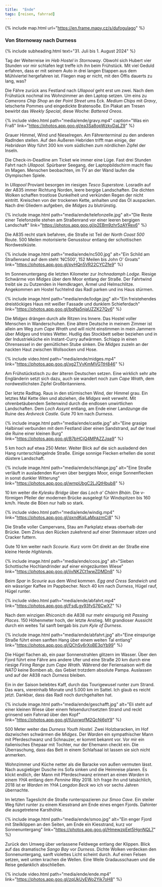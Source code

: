 ```yaml
---
title:  "Ende"
tags: [reisen, fahrrad]
---
```


{% include map.html url="https://en.frame.mapy.cz/s/dufogulago" %}

### Von Stornoway nach Durness

{% include subheading.html text="31. Juli bis 1. August 2024" %} 

Tag der Weiterreise im *Heb Hostel* in *Stornoway*.
Obwohl sich Hubert vier Stunden vor mir schlafen legt treffe ich ihn beim Frühstück.
Mit viel Geduld erfahren, dass er mit seinem Auto in drei langen Etappen aus dem Mühlviertel hergefahren ist.
Fliegen mag er nicht, mit den Öffis dauerts zu lang, was?

Die Fähre zurück ans Festland nach *Ullapool* geht erst um zwei.
Nach dem Frühstück nochmal ins Wohnzimmer an den Laptop setzen.
Um eins zu *Camerons Chip Shop* an der *Point Street* ums Eck.
*Medium Chips* mit *Gravy*, letscherte Pommes und eingedickte Bratensoße.
Ein Plakat am Tresen bewirbt das *Weekly Special*, diese Woche: *Battered Oreos*.

{% include video.html path="media/ende/gravy.mp4" caption="Was ein Fraß" link="https://photos.app.goo.gl/ea3Sa8opWzkyDaLZ9" %}

Grauer Himmel, Wind und Nieselregen.
Am Fährenterminal zu den anderen Radlnden stellen.
Auf den Äußeren Hebriden trifft man einige, der *Hebridean Way* führt 300 km vom südlichen zum nördlichen Zipfel der Inseln.

Die Check-in-Deadline am Ticket wie immer eine Lüge.
Fast drei Stunden Fahrt nach *Ullapool*.
Spürbarer Seegang, der Laptopbildschirm macht flau im Magen.
Menschen beobachten, im TV an der Wand laufen die Olympischen Spiele.

In *Ullapool* Proviant besorgen im riesigen *Tesco Superstore*.
Losradln auf der A835 immer Richtung Norden, leere bergige Landschaften.
Die dichten Wolken schaffen trostlose Dunkelheit und verkünden Regen der nicht eintritt.
Kreischen von der trockenen Kette, anhalten und das Öl auspacken.
Nach drei Gliedern aufgeben, die *Midges* zu blutrünstig.

{% include image.html path="media/ende/telefonzelle.jpg" alt="Die Reste einer Telefonzelle stehen am Straßenrand vor einer leeren bergigen Landschaft" link="https://photos.app.goo.gl/p2EBm9zhr5zAYRex6" %}

Die A835 recht stark befahren, die Straße ist Teil der *North Coast 500* Route.
500 Meilen motorisierte Genusstour entlang der schottischen Nordwestküste.

{% include image.html path="media/ende/nc500.jpg" alt="Ein Schild am Straßenrand auf dem steht 'NC500', 152 Meilen bis John O' Groats" link="https://photos.app.goo.gl/pvHQn5VR22CYCZfe9" %}

Im Sonnenuntergang die letzten Kilometer zur *Inchnadamph Lodge*.
Riesige Schwärme von *Midges* über dem Moor entlang der Straße.
Der Fahrtwind treibt sie zu Dutzenden in Hemdkragen, Ärmel und Helmschlitze.
Angekommen am Hostel fuchtelnd das Radl parken und ins Haus stürmen.

{% include image.html path="media/ende/lodge.jpg" alt="Ein freistehendes dreistöckiges Haus mit weißer Fassade und dunklem Schieferdach" link="https://photos.app.goo.gl/bqNa5njaUZZK27Qy6" %}

Die *Midges* drängen durch alle Ritzen ins Innere.
Das Hostel voller Menschen in Wanderschuhen.
Eine ältere Deutsche in meinem Zimmer ist allein am Weg zum *Cape Wrath* und will nicht einstimmen in mein Jammern über *Midges* und tristes Wetter.
Hudlig das Stockbett selber beziehen und in der Industrieküche ein Instant-Curry aufwärmen.
Schlapp in einen Ohrensessel in der gemütlichen Stube sinken.
Die *Midges* zuzeln an der nackten Haut zwischen Wollsocken und Hose.

{% include video.html path="media/ende/midges.mp4" link="https://photos.app.goo.gl/xg2TVvKmMVGTtH846" %}

Am Frühstückstisch zu der älteren Deutschen setzen.
Eine wirklich sehr alte Engländerin setzt sich dazu, auch sie wandert noch zum *Cape Wrath*, dem nordwestlichsten Zipfel Großbritanniens.

Der letzte Radltag.
Raus in den stürmischen Wind, der Himmel grau.
Ein letztes Mal Kette ölen und abziehen, die *Midges* weit verweht.
Mit ohrenbetäubendem Seitenwind durch die endlosen unwirtlichen Landschaften.
Dem *Loch Assynt* entlang, am Ende einer Landzunge die Ruine des *Ardvreck Castle*.
Gute 70 km nach *Durness*.

{% include image.html path="media/ende/castle.jpg" alt="Eine grasige Halbinsel verbunden mit dem Festland über einen Sandstrand, auf der Insel die Ruine einer kleinen Burg" link="https://photos.app.goo.gl/B7bHCjQ4MPAZZJqa9" %}

5 km hoch auf etwa 250 Meter.
Weiter Blick auf die sich ausladend den Hang runterschlängelnde Straße.
Einige sonnige Flecken erhellen die sonst düstere Landschaft.

{% include image.html path="media/ende/schlange.jpg" alt="Eine Straße verläuft in ausladenden Kurven über bergiges Moor, einige Sonnenflecken in sonst dunkler Witterung" link="https://photos.app.goo.gl/wmpUbgC2LJQtHbub8" %}

10 km weiter die *Kylesku Bridge* über das *Loch a' Chàirn Bhàin*.
Die v-förmigen Pfeiler der modernen Brücke ausgelegt für Windspitzen bis 160 km/h.
Heute die Böen nur halb so stark.

{% include video.html path="media/ende/windig.mp4" link="https://photos.app.goo.gl/qxndKqiLaMxazmCi8" %}

Die Straße voller Campervans, Stau am Parkplatz etwas oberhalb der Brücke.
Dem Zirkus den Rücken zukehrend auf einer Steinmauer sitzen und Cracker futtern.

Gute 10 km weiter nach *Scourie*.
Kurz vorm Ort direkt an der Straße eine kleine Herde *Highlands*.

{% include image.html path="media/ende/coos.jpg" alt="Sieben Schottische Hochlandrinder auf einer eingezäunten Wiese" link="https://photos.app.goo.gl/iivNKZCt1wwZDMDn8" %}

Beim *Spar* in *Scourie* aus dem Wind kommen.
*Egg and Cress Sandwich* und ein wässriger Kaffee im Pappbecher.
Noch 40 km nach *Durness*, Hügel rauf, Hügel runter.

{% include video.html path="media/ende/abfahrt.mp4" link="https://photos.app.goo.gl/FsdLgy93fvS76CwX7" %}

Nach dem winzigen *Rhiconich* die A838 nur mehr einspurig mit *Passing Places*.
150 Höhenmeter hoch, der letzte Anstieg.
Mit grandioser Aussicht durch ein weites Tal sanft bergab bis zum *Kyle of Durness*.

{% include image.html path="media/ende/abfahrt.jpg" alt="Eine einspurige Straße führt einen sanften Hang über einem weiten Tal entlang" link="https://photos.app.goo.gl/QChSy6rXoBE3qYb99" %}

Die Hügel flachen ab, ein paar Sonnenstrahlen glitzern im Wasser.
Über den Fjord führt eine Fähre ans andere Ufer und eine Straße 20 km durch eine riesige *Firing Range* zum *Cape Wrath*.
Während der Feriensaison wirft die *NATO* keine Bomben ab, das Gebiet trotzdem absolute Pampa.
Auslassen und auf der A838 nach *Durness* bleiben.

Ein in der Saison belebtes Kaff, durch das Tourigewusel runter zum Strand.
Das wars, viereinhalb Monate und 5.000 km im Sattel.
Ich glaub es reicht jetzt.
Dankbar, dass das Radl noch durchgehalten hat.

{% include image.html path="media/ende/geschafft.jpg" alt="Eli steht auf einer kleinen Wiese über einem felsendurchsetzten Strand und reckt grinsend sein Fahrrad über den Kopf" link="https://photos.app.goo.gl/tUuvwofM2QcNj6pY9" %}

500 Meter weiter das *Durness Youth Hostel*.
Zwei Holzbaracken, im Hof dazwischen schwärmen die *Midges*.
Der *Warden* ein sympathischer Mann mit Pferdeschwanz und Schnauzer, er kommt bekannt vor.
Vor mir ein italienisches Ehepaar mit Tochter, nur der Ehemann checkt ein.
Die Überraschung, dass das Bett in einem Schlafsaal ist lassen sie sich nicht anmerken.

Wohnzimmer und Küche netter als die Baracke von außen vermuten lässt.
Nach ausgiebiger Dusche ins Sofa sinken und die Heimreise planen.
Es klickt endlich, der Mann mit Pferdeschwanz erinnert an einen *Warden* in einem *YHA* entlang dem *Pennine Way* 2018.
Ich frage ihn und tatsächlich, 2018 ist er *Warden* im *YHA Langdon Beck* wo ich vor sechs Jahren übernachte.

Im letzten Tageslicht die Straße runterspazieren zur *Smoo Cave*.
Ein steiler Weg führt runter zu einem Kiesstrand am Ende eines engen Fjords.
Dahinter die ausgetretene Karsthöhle.

{% include image.html path="media/ende/smoo.jpg" alt="Ein enger Fjord mit Steilklippen an den Seiten, am Ende ein Kiesstrand, kurz vor Sonnenuntergang" link="https://photos.app.goo.gl/HmewzpEet5HgnNQL7" %}

Zurück den Umweg über verlassene Feldwege entlang der Klippen.
Blick auf das dramatische *Sango Bay* vor *Durness*.
Dichte Wolken verdecken den Sonnenuntergang, sanft violettes Licht scheint durch.
Auf einen Felsen setzen, weit unten krachen die Wellen.
Eine Weile Gradausschauen und die Reise gedanklich abschließen.

{% include video.html path="media/ende/ende.mp4" link="https://photos.app.goo.gl/zqUkUyEWo2Yik7oH8" %}
